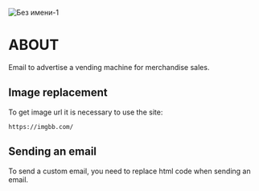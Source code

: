![Без имени-1](https://github.com/user-attachments/assets/e8a816d4-c7da-4a1d-8e23-2869a0b51276)
# ABOUT
Email to advertise a vending machine for merchandise sales. 
## Image replacement
To get image url it is necessary to use the site: 
```
https://imgbb.com/
```
## Sending an email 
To send a custom email, you need to replace html code when sending an email.
